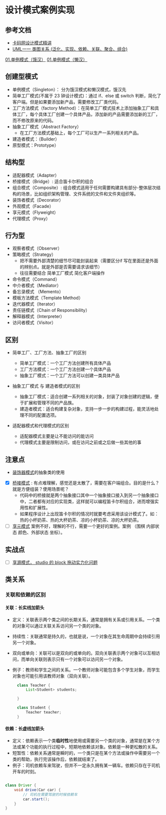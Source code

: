 # 设计模式案例实现

## 参考文档

- [卡码网设计模式精讲](https://github.com/youngyangyang04/kama-DesignPattern)
- [UML一一 类图关系 (泛化、实现、依赖、关联、聚合、组合)](https://blog.csdn.net/m0_37989980/article/details/104470064)

[01.单例模式（饿汉）](./create/01-singleton-hunger.ts)
[01.单例模式（懒汉）](./create/01-singleton-lazy.ts)

## 创建型模式

- 单例模式（Singleton）： 分为饿汉模式和懒汉模式，饿汉先
- 简单工厂模式(不属于 23 钟设计模式)：通过 if、else  或 switch 判断，简化了客户端。但是如果要添加新产品，需要修改工厂类代码。
- 工厂方法模式（factory Method）：在简单工厂模式技术上添加抽象工厂和具体工厂，每个具体工厂创建一个具体产品，添加新的产品需要添加新的工厂，而不修改原来的代码。
- 抽象工厂模式（Abstract Factory）
  - 在工厂方法模式基础上，每个工厂可以生产一系列相关的产品。
- 建造者模式：（Builder）
- 原型模式：Prototype）

## 结构型

- 适配器模式（Adapter）
- 桥接模式（Bridge）: 适合笛卡尔积的组合
- 组合模式（Composite）: 组合模式适用于任何需要构建具有部分-整体层次结构的场景，比如组织架构管理、文件系统的文件和文件夹组织等。
- 装饰者模式（Decorator）
- 外观模式（Facade）
- 享元模式（Flyweight）
- 代理模式（Proxy）

## 行为型

- 观察者模式（Observer）
- 策略模式（Strategy）
  - 把不需要外部清楚的细节尽可能封装起来（需要区分if 写在里面还是外面的辨别点。就是外部是否需要请求该细节）
  - 往往需要结合 简单工厂模式 简化客户端操作
- 命令模式（Command）
- 中介者模式（Mediator）
- 备忘录模式 （Memento）
- 模板方法模式（Template Method）
- 迭代器模式（Iterator）
- 责任链模式（Chain of Responsibility）
- 解释器模式（Interpreter）
- 访问者模式（Visitor）

## 区别

- 简单工厂、工厂方法、抽象工厂的区别
  - 简单工厂模式：一个工厂方法创建所有具体产品
  - 工厂方法模式：一个工厂方法创建一个具体产品
  - 抽象工厂模式：一个工厂方法可以创建一类具体产品

- 抽象工厂模式 与 建造者模式的区别
  - 抽象工厂模式：适合创建一系列相关的对象，封装了对象创建的逻辑，便于扩展和管理不同的产品族。
  - 建造者模式：适合构建复杂对象，支持一步一步的构建过程，能灵活地处理不同的配置选项。

- 适配器模式和代理模式的区别
  - 适配器模式主要是让不能访问的能访问
  - 代理模式主要是限制访问，或在访问之前或之后做一些其他的事

## 注意点

- [装饰器模式](./structural/04.decorator.ts)的抽象类的使用
- [x] [桥接模式](./structural/03.bridge.ts) : 有点难理解，感觉还是太散了，需要在客户端组合。目的是什么？就是方便组装？使用场景呢？
  - 代码中的桥接就是两个抽象接口其中一个抽象接口接入到另一个抽象接口中，二者都有对应的实现类，这样就可以编程笛卡尔积组合，进而增强实用性和扩展性。
  - 如果程序设计上出现笛卡尔积的情况时就要考虑采用该设计模式了。如：热的小杯奶茶、热的大杯奶茶、凉的小杯奶茶、凉的大杯奶茶。
- [ ] [享元模式](./structural/07.flyWeight.ts) 案例不好，理解的不行，需要一个更好的案例。案例 （围棋 内部状态 颜色、外部状态 坐标）。

## 实战点

- [ ] [享源模式， studio 的 block 拖动实力化问题](./structural/07.flyWeight.ts)

## 类关系

### 关联和依赖的区别

#### 关联：长实线加箭头

- 定义：关联表示两个类之间的长期关系，通常是拥有关系或引用关系。一个类的对象可以通过关联关系访问另一个类的对象。
- 持续性：关联通常是持久的，也就是说，一个对象在其生命周期中会持续引用另一个对象。
- 双向或单向：关联可以是双向的或单向的。双向关联表示两个对象可以互相访问，而单向关联则表示只有一个对象可以访问另一个对象。
- 例子：教师和学生之间的关系。一个教师对象可能包含多个学生对象，而学生对象也可能引用该教师对象（双向关联）。

  ``` java
    class Teacher {
        List<Student> students;

    }

    class Student {
        Teacher teacher;
    }
  ```

#### 依赖：长虚线加箭头

- 定义：依赖表示一个类**临时性**地使用或需要另一个类的对象，通常是在某个方法或某个功能的执行过程中，短期地依赖该对象。依赖是一种更松散的关系。
- 短暂性：依赖关系通常是瞬时的，一个类只是在某个方法或操作中需要另一个类的帮助，执行完该操作后，依赖就结束了。
- 例子：司机依赖车来驾驶，但并不一定永久拥有某一辆车。依赖只存在于司机开车的时刻。

``` java

class Driver {
    void drive(Car car) {
        // 司机在需要驾驶的时候依赖车
        car.start();
    }
}

```
